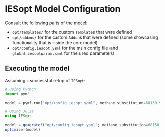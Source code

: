 # IESopt Model Configuration

Consult the following parts of the model:
- `opt/templates/` for the custom `Template`s that were defined
- `opt/addons/` for the custom `Addon`s that were defined (some showcasing functionality that is inside the core model)
- `opt/config.iesopt.yaml` for the main config file (and `global.iesoptparam.yaml` for the used parameters)

## Executing the model

Assuming a successful setup of `IESopt`:

```python
# Using Python
import pymf

model = pymf.run("opt/config.iesopt.yaml", methane_substitution=68150.9*0.10, el_type="PEMEL")
```

```julia
# Using Julia
using IESopt

model = generate!("opt/config.iesopt.yaml"; methane_substitution=68150.9*0.10, el_type="PEMEL")
optimize!(model)
```
